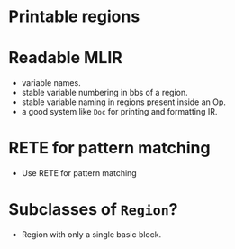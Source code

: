 # Printable regions

# Readable MLIR

- variable names.
- stable variable numbering in bbs of a region.
- stable variable naming in regions present inside an Op.
- a good system like `Doc` for printing and formatting IR.

# RETE for pattern matching
- Use RETE for pattern matching

# Subclasses of `Region`?
- Region with only a single basic block.
